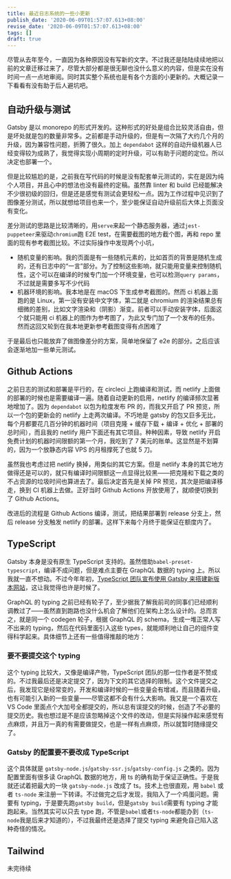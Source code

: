 ```yaml
---
title: 最近日志系统的一些小更新
publish_date: '2020-06-09T01:57:07.613+08:00'
revise_date: '2020-06-09T01:57:07.613+08:00'
tags: []
draft: true
---
```


尽管从去年至今，一直因为各种原因没有写新的文字。不过我还是陆陆续续地把以前的文章迁移过来了，尽管大部分都是很无聊也没什么意义的内容，但是实在没有时间一点一点地审阅。同时其实整个系统也是有各个方面的小更新的。大概记录一下看看有没有助于后人避坑吧。

## 自动升级与测试

Gatsby 是以 monorepo 的形式开发的。这种形式的好处是组合比较灵活自由，但是坏处就是包的数量非常多。之前都是手动升级的，但是有一次隔了大约几个月的升级，因为兼容性问题，折腾了很久。加上 `dependabot` 这样的自动升级机器人已经变得较为成熟了，我觉得实现小周期的定时升级，可以有助于问题的定位。所以决定也部署一个。

但是比较尴尬的是，之前我在写代码的时候是没有配套单元测试的，实在是因为纯个人项目，并且心中的想法也没有最终的定稿。虽然靠 linter 和 build 已经能解决不少很初级的回归，但是还是感觉有测试会更轻松一点。因为工作过程中见识到了图像差分测试，所以就想给项目也来一个，至少能保证自动升级前后大体上页面没有变化。

差分测试的思路是比较清晰的，用`serve`来起一个静态服务器，通过`jest-puppeteer`来驱动`chromium`跑 E2E test，在需要截图的地方截个图，再和 repo 里面的现有参考截图比较。不过实际操作中发现两个小坑，

- 随机变量的影响。我的页面是有一些随机元素的，比如首页的背景是随机生成的，还有日志中的“一言”部分。为了控制这些影响，就只能用变量来控制随机性，这个可以在编译的时候专门加一个环境变量，也可以检测`query params`，不过就是需要多写不少代码
- 机器环境的影响。我本地是在 macOS 下生成参考截图的。然而 ci 机器上面跑的是 Linux，第一没有安装中文字体，第二就是 chromium 的渲染结果总有细微的差别，比如文字渲染和（阴影）渐变。前者可以手动安装字体，后面这个就只能用 ci 机器上的图作为参考图了，为此又专门加了一个发布的任务。然而这回又轮到在我本地更新参考截图变得有点困难了

于是最后也只能放弃了做图像差分的方案，简单地保留了 e2e 的部分。之后应该会逐渐地加一些单元测试。

## Github Actions

之前日志的测试和部署是平行的，在 circleci 上跑编译和测试，而 netlify 上面做的部署的时候也是需要编译一遍。随着自动更新的启用，netlify 的编译频次显著地增加了。因为 `dependabot` 以包为粒度发布 PR 的，而我又开启了 PR 预览，所以一个包的更新会的 netlify 上走两次编译。不巧地是 gatsby 的包又巨多无比，每个月都要花几百分钟的机器时间（项目克隆 + 缓存下载 + 编译 + 优化 + 部署的总时间），而且我的 netlify 用户下面还有其它项目。种种因素，导致 netlify 开启免费计划的机器时间限额的第一个月，我吃到了 7 美元的账单。这显然是不划算的，因为一个放静态内容 VPS 的月租撑死了也就 5 刀。

虽然我也考虑过把 netlify 换掉，用类似的其它方案。但是 netlify 本身的其它地方做得还是可以的，就只有编译时间限额这一点显得比较黑——把克隆和下载之类的不占资源的垃圾时间也算进去了。最后决定首先是关掉 PR 预览，其次是把编译移走，换到 CI 机器上去做。正好当时 Github Actions 开放使用了，就顺便切换到了 Github Actions。

改进后的流程是 Github Actions 编译，测试，把结果部署到 release 分支上，然后 release 分支触发 netlify 的部署。这样下来每个月终于能保证在额度内了。

## TypeScript

Gatsby 本身是没有原生 TypeScript 支持的。虽然借助`babel-preset-typescript`，编译不成问题，但是难点主要在 GraphQL 数据的 typing 上。所以我就一直不想动。不过今年年初，[TypeScript 团队宣布使用 Gatsby 来搭建新版本网站](https://www.gatsbyjs.org/blog/2020-01-23-why-typescript-chose-gatsby/)，这让我觉得也许是时候了。

GraphQL 的 typing 之前已经有轮子了，至少据我了解我前司的同事们已经顺利调教过了——虽然直到跑路也没什么机会了解他们在架构上怎么设计的。总而言之，就是同一个 codegen 轮子，根据 GraphQL 的 schema，生成一堆正常人写不出来的 typing，然后在代码里面引入这些 types，就能顺利地让自己的组件变得科学起来。具体细节上还有一些值得推敲的地方：

### 要不要提交这个 typing

这个 typing 比较大，又像是编译产物，TypeScript 团队的那一位作者是不赞成的。不过我最后还是决定提交了，因为下文的其它选择的限制。这个文件提交之后，我发现它是经常变的，开发和编译时候的一些变量会有增减，而且随着升级，也有可能引入新的一些变量——尽管这都不会有什么大影响。我又是一个喜欢在 VS Code 里面点个大加号全都提交的，所以总有误提交的时候，创造了不必要的提交历史。我也想过是不是应该忽略掉这个文件的改动，但是实际操作起来感觉有点麻烦，并且万一真的有需要做提交，也是一样有点麻烦，所以就暂时随缘提交了。

### Gatsby 的配置要不要改成 TypeScript

这个具体就是 `gatsby-node.js`/`gatsby-ssr.js`/`gatsby-config.js` 之类的。因为配置里面有很多读 GraphQL 数据的地方，用 ts 的确有助于保证正确性。于是我就还试着把最大的一块 `gatsby-node.js` 改成了 ts。技术上也很直观，用 `babel` 或者 `ts-node` 来注册一下转译。不过做完之后才发现，我陷入了一个鸡蛋问题。需要有 typing，于是要先跑`gatsby build`，但是`gatsby build`需要有 typing 才能跑起来。当然其实可以只去 type 跑，不管是`babel`或者`ts-node`都能办到（`ts-node`我是后来才知道的），不过我最终还是选择了提交 typing 来避免自己陷入这种奇怪的情况。

## Tailwind

未完待续
